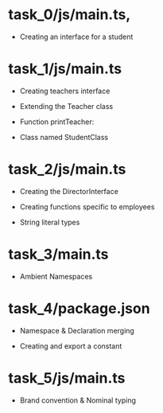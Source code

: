 # task_0/js/main.ts,

* Creating an interface for a student 

# task_1/js/main.ts

* Creating teachers interface

* Extending the Teacher class 

*  Function printTeacher:

* Class named StudentClass

# task_2/js/main.ts

* Creating the DirectorInterface

* Creating functions specific to employees 

* String literal types 

# task_3/main.ts

* Ambient Namespaces 

# task_4/package.json

* Namespace & Declaration merging

* Creating and export a constant

# task_5/js/main.ts

* Brand convention & Nominal typing 

